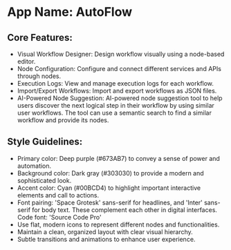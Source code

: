 # **App Name**: AutoFlow

## Core Features:

- Visual Workflow Designer: Design workflow visually using a node-based editor.
- Node Configuration: Configure and connect different services and APIs through nodes.
- Execution Logs: View and manage execution logs for each workflow.
- Import/Export Workflows: Import and export workflows as JSON files.
- AI-Powered Node Suggestion: AI-powered node suggestion tool to help users discover the next logical step in their workflow by using similar user workflows. The tool can use a semantic search to find a similar workflow and provide its nodes.

## Style Guidelines:

- Primary color: Deep purple (#673AB7) to convey a sense of power and automation.
- Background color: Dark gray (#303030) to provide a modern and sophisticated look.
- Accent color: Cyan (#00BCD4) to highlight important interactive elements and call to actions.
- Font pairing: 'Space Grotesk' sans-serif for headlines, and 'Inter' sans-serif for body text. These complement each other in digital interfaces. Code font: 'Source Code Pro'
- Use flat, modern icons to represent different nodes and functionalities.
- Maintain a clean, organized layout with clear visual hierarchy.
- Subtle transitions and animations to enhance user experience.